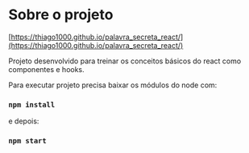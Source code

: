 # Sobre o projeto

[https://thiago1000.github.io/palavra_secreta_react/](https://thiago1000.github.io/palavra_secreta_react/)

Projeto desenvolvido para treinar os conceitos básicos do react como componentes e hooks.

Para executar projeto precisa baixar os módulos do node com:

### `npm install`
e depois:
### `npm start`
